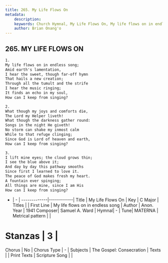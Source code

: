 ```yaml
---
title: 265. My Life Flows On
metadata:
    description: 
    keywords: Church Hymnal, My Life Flows On, My life flows on in endless song, 
    author: Brian Onang'o
---
```



## 265. MY LIFE FLOWS ON

```txt
1.
My life flows on in endless song; 
Amid earth's lamentation, 
I hear the sweet, though far-off hymn 
That hails a new creation; 
Through all the tumult and the strife 
I hear the music ringing; 
It finds an echo in my soul, 
How can I keep from singing? 

2.
What though my joys and comforts die, 
The Lord my Helper liveth! 
What though the darkness gather round: 
Songs in the night He giveth! 
No storm can shake my inmost calm 
While to that refuge clinging; 
Since God is Lord of heaven and earth, 
How can I keep from singing? 

3.
I lift mine eyes; the cloud grows thin; 
I see the blue above it; 
And day by day this pathway smooths 
Since first I learned to love it. 
The peace of God makes fresh my heart. 
A fountain ever spinging; 
All things are mine, since I am His 
How can I keep from singing?

```

- |   -  |
-------------|------------|
Title | My Life Flows On |
Key | C Major |
Titles |  |
First Line | My life flows on in endless song |
Author | Anon.
Year | 1941
Composer| Samuel A. Ward |
Hymnal|  - |
Tune| MATERNA |
Metrical pattern | |
# Stanzas | 3 |
Chorus | No |
Chorus Type | - |
Subjects | The Gospel: Consecration |
Texts |  |
Print Texts | 
Scripture Song |  |
  
